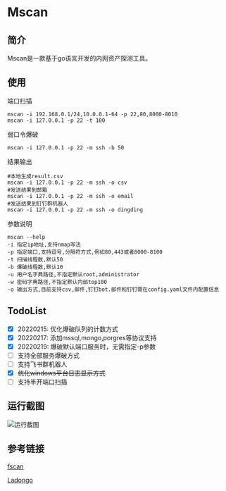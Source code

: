 # Mscan

## 简介

Mscan是一款基于go语言开发的内网资产探测工具。
## 使用

端口扫描
```shell
mscan -i 192.168.0.1/24,10.0.0.1-64 -p 22,80,8000-8010
mscan -i 127.0.0.1 -p 22 -t 100
```
弱口令爆破
```shell
mscan -i 127.0.0.1 -p 22 -m ssh -b 50
```
结果输出
```shell
#本地生成result.csv
mscan -i 127.0.0.1 -p 22 -m ssh -o csv
#发送结果到邮箱
mscan -i 127.0.0.1 -p 22 -m ssh -o email
#发送结果到钉钉群机器人
mscan -i 127.0.0.1 -p 22 -m ssh -o dingding
```
参数说明
```shell
mscan --help
-i 指定ip地址,支持nmap写法
-p 指定端口,支持逗号,分隔符方式,例如80,443或者8000-8100
-t 扫描线程数,默认50
-b 爆破线程数,默认10
-u 用户名字典路径,不指定默认root,administrator
-w 密码字典路径,不指定默认内部top100
-o 输出方式,目前支持csv,邮件,钉钉bot.邮件和钉钉需在config.yaml文件内配置信息
```
## TodoList

- [x] 20220215: 优化爆破队列的计数方式
- [x] 20220217: 添加mssql,mongo,porgres等协议支持
- [x] 20220219: 爆破默认端口服务时，无需指定-p参数
- [ ] 支持全部服务爆破方式
- [ ] 支持飞书群机器人
- [x] ~~优化windows平台日志显示方式~~
- [ ] 支持半开端口扫描

## 运行截图
![运行截图](https://github.com/mmM1ku/Mscan/blob/main/imgs/E3D2A0DF-9441-4099-9442-03374D62639E.png?raw=true "运行截图")

## 参考链接

[fscan](https://github.com/shadow1ng/fscan)

[Ladongo](https://github.com/k8gege/LadonGo)


